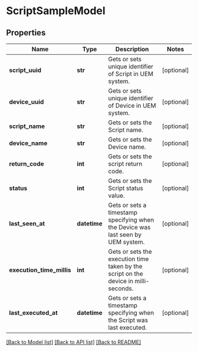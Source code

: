# ScriptSampleModel

## Properties
Name | Type | Description | Notes
------------ | ------------- | ------------- | -------------
**script_uuid** | **str** | Gets or sets unique identifier of Script in UEM system. | [optional] 
**device_uuid** | **str** | Gets or sets unique identifier of Device in UEM system. | [optional] 
**script_name** | **str** | Gets or sets the Script name. | [optional] 
**device_name** | **str** | Gets or sets the Device name. | [optional] 
**return_code** | **int** | Gets or sets the script return code. | [optional] 
**status** | **int** | Gets or sets the Script status value. | [optional] 
**last_seen_at** | **datetime** | Gets or sets a timestamp specifying when the Device was last seen by UEM system. | [optional] 
**execution_time_millis** | **int** | Gets or sets the execution time taken by the script on the device in milli-seconds. | [optional] 
**last_executed_at** | **datetime** | Gets or sets a timestamp specifying when the Script was last executed. | [optional] 

[[Back to Model list]](../README.md#documentation-for-models) [[Back to API list]](../README.md#documentation-for-api-endpoints) [[Back to README]](../README.md)


